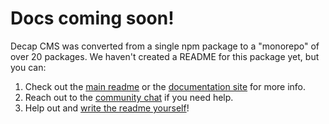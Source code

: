 # Docs coming soon!

Decap CMS was converted from a single npm package to a "monorepo" of over 20 packages.
We haven't created a README for this package yet, but you can:

1. Check out the [main readme](https://github.com/decaporg/decap-cms/#readme) or the [documentation
   site](https://www.decapcms.org) for more info.
2. Reach out to the [community chat](https://decapcms.org/chat/) if you need help.
3. Help out and [write the readme yourself](https://github.com/decaporg/decap-cms/edit/master/packages/decap-cms-widget-datetime/README.md)!
